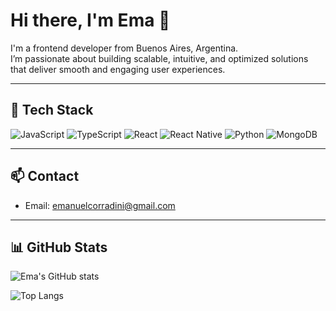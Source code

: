 # Hi there, I'm Ema 👋

I'm a frontend developer from Buenos Aires, Argentina.  
I’m passionate about building scalable, intuitive, and optimized solutions that deliver smooth and engaging user experiences.

---

## 🚀 Tech Stack

![JavaScript](https://img.shields.io/badge/-JavaScript-F7DF1E?logo=javascript&logoColor=black&style=for-the-badge)
![TypeScript](https://img.shields.io/badge/-TypeScript-3178C6?logo=typescript&logoColor=white&style=for-the-badge)
![React](https://img.shields.io/badge/-React-61DAFB?logo=react&logoColor=black&style=for-the-badge)
![React Native](https://img.shields.io/badge/-React%20Native-61DAFB?logo=react&logoColor=black&style=for-the-badge)
![Python](https://img.shields.io/badge/-Python-3776AB?logo=python&logoColor=white&style=for-the-badge)
![MongoDB](https://img.shields.io/badge/-MongoDB-47A248?logo=mongodb&logoColor=white&style=for-the-badge)

---

## 📫 Contact

- Email: [emanuelcorradini@gmail.com](mailto:emanuelcorradini@gmail.com)

---

## 📊 GitHub Stats

![Ema's GitHub stats](https://github-readme-stats.vercel.app/api?username=emaaa05&show_icons=true&theme=radical)

![Top Langs](https://github-readme-stats.vercel.app/api/top-langs/?username=emaaa05&layout=compact&theme=radical)

<!--
**emaaa05/emaaa05** is a ✨ _special_ ✨ repository because its `README.md` (this file) appears on your GitHub profile.

Here are some ideas to get you started:

- 🔭 I’m currently working on ...
- 🌱 I’m currently learning ...
- 👯 I’m looking to collaborate on ...
- 🤔 I’m looking for help with ...
- 💬 Ask me about ...
- 📫 How to reach me: ...
- 😄 Pronouns: ...
- ⚡ Fun fact: ...
-->
